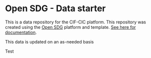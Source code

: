 # Open SDG - Data starter

This is a data repository for the CIF-CIC platform. This repository was created using the [Open SDG](https://github.com/open-sdg/open-sdg) platform and template. [See here for documentation](https://open-sdg.readthedocs.io).

This data is updated on an as-needed basis

Test

